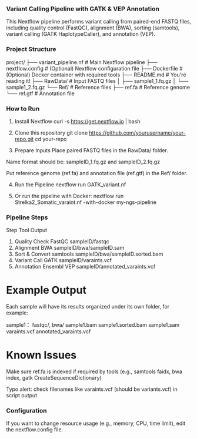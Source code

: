 ### Variant Calling Pipeline with GATK & VEP Annotation
This Nextflow pipeline performs variant calling from paired-end FASTQ files, including quality control (FastQC), alignment (BWA), sorting (samtools), variant calling (GATK HaplotypeCaller), and annotation (VEP).

### Project Structure
project/
├── variant_pipeline.nf         # Main Nextflow pipeline
├── nextflow.config             # (Optional) Nextflow configuration file
├── Dockerfile                  # (Optional) Docker container with required tools
├── README.md                   # You're reading it!
├── RawData/                    # Input FASTQ files
│   ├── sample1_1.fq.gz
│   └── sample1_2.fq.gz
└── Ref/                        # Reference files
    ├── ref.fa                  # Reference genome
    └── ref.gtf                 # Annotation file


### How to Run
1. Install Nextflow
curl -s https://get.nextflow.io | bash

2. Clone this repository
git clone https://github.com/yourusername/your-repo.git
cd your-repo

3. Prepare Inputs
Place paired FASTQ files in the RawData/ folder.

Name format should be: sampleID_1.fq.gz and sampleID_2.fq.gz

Put reference genome (ref.fa) and annotation file (ref.gtf) in the Ref/ folder.

4. Run the Pipeline
nextflow run GATK_variant.nf

5. Or run the pipeline with Docker:
nextflow run Strelka2_Somatic_varaint.nf -with-docker my-ngs-pipeline



### Pipeline Steps

Step	Tool	Output
1. Quality Check	FastQC	sampleID/fastqc
2. Alignment	BWA	sampleID/bwa/sampleID.sam
3. Sort & Convert	samtools	sampleID/bwa/sampleID.sorted.bam
4. Variant Call	GATK	sampleID/varaints.vcf
5. Annotation	Ensembl VEP	sampleID/annotated_varaints.vcf

# Example Output
Each sample will have its results organized under its own folder, for example:

sample1：
fastqc/,
bwa/
sample1.bam
sample1.sorted.bam
sample1.sam
varaints.vcf
annotated_varaints.vcf

# Known Issues
Make sure ref.fa is indexed if required by tools (e.g., samtools faidx, bwa index, gatk CreateSequenceDictionary)

Typo alert: check filenames like varaints.vcf (should be variants.vcf) in script output


### Configuration
If you want to change resource usage (e.g., memory, CPU, time limit), edit the nextflow.config file.







